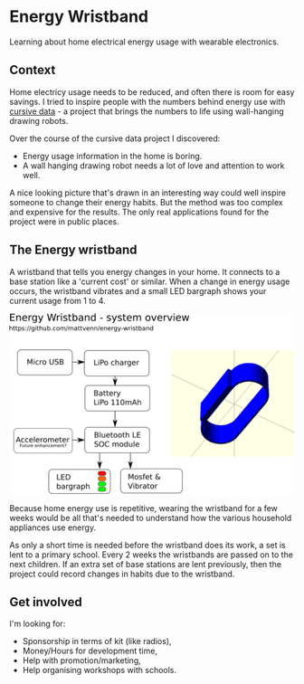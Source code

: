 # Energy Wristband

Learning about home electrical energy usage with wearable electronics.

## Context

Home electricy usage needs to be reduced, and often there is room for easy
savings. I tried to inspire people with the numbers behind energy use with
[cursive data](http://cursivedata.org) - a project that brings the numbers to
life using wall-hanging drawing robots.

Over the course of the cursive data project I discovered:

* Energy usage information in the home is boring.
* A wall hanging drawing robot needs a lot of love and attention to work well.

A nice looking picture that's drawn in an interesting way could well inspire
someone to change their energy habits. But the method was too complex and
expensive for the results. The only real applications found for the project were
in public places.

## The Energy wristband

A wristband that tells you energy changes in your home. It connects to a base
station like a 'current cost' or similar. When a change in energy usage occurs,
the wristband vibrates and a small LED bargraph shows your current usage from 1
to 4.

![system overview](docs/system-overview.png)

Because home energy use is repetitive, wearing the wristband for a few weeks would be all that's needed to understand how the various household appliances use energy.

As only a short time is needed before the wristband does its work, a set is lent
to a primary school. Every 2 weeks the wristbands are passed on to the next
children. If an extra set of base stations are lent previously, then the project
could record changes in habits due to the wristband.

## Get involved

I'm looking for:

* Sponsorship in terms of kit (like radios),
* Money/Hours for development time,
* Help with promotion/marketing,
* Help organising workshops with schools.
